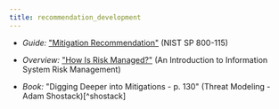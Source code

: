 ```yaml
---
title: recommendation_development
---
```


  * *Guide:* ["Mitigation Recommendation"](http://csrc.nist.gov/publications/nistpubs/800-115/SP800-115.pdf#page=62) (NIST SP 800-115)

  * *Overview:* ["How Is Risk Managed?"](https://www.sans.org/reading-room/whitepapers/auditing/introduction-information-system-risk-management-1204#page=12) (An Introduction to Information System Risk Management)

  * *Book:* "Digging Deeper into Mitigations - p. 130" (Threat Modeling - Adam Shostack)[^shostack]
